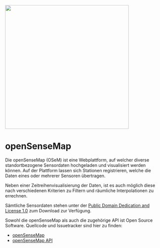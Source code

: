 <img src="https://raw.githubusercontent.com/sensebox/resources/master/images/sensebox_logo_neu.png" align="center" width="400"/>

# openSenseMap

Die openSenseMap (OSeM) ist eine Webplattform, auf welcher diverse standortbezogene Sensordaten hochgeladen und visualisiert werden können.
Auf der Plattform lassen sich Stationen registrieren, welche die Daten eines oder mehrerer Sensoren übertragen.

Neben einer Zeitreihenvisualisierung der Daten, ist es auch möglich diese nach verschiedenen Kriterien zu Filtern und räumliche Interpolationen zu errechnen.

Sämtliche Sensordaten stehen unter der [Public Domain Dedication and License 1.0](http://opendatacommons.org/licenses/pddl/summary/) zum Download zur Verfügung.

Sowohl die openSenseMap als auch die zugehörige API ist Open Source Software.
Quellcode und Issuetracker sind hier zu finden:

* [openSenseMap](https://github.com/sensebox/OpenSenseMap)
* [openSenseMap API](https://github.com/sensebox/OpenSenseMap-API)
